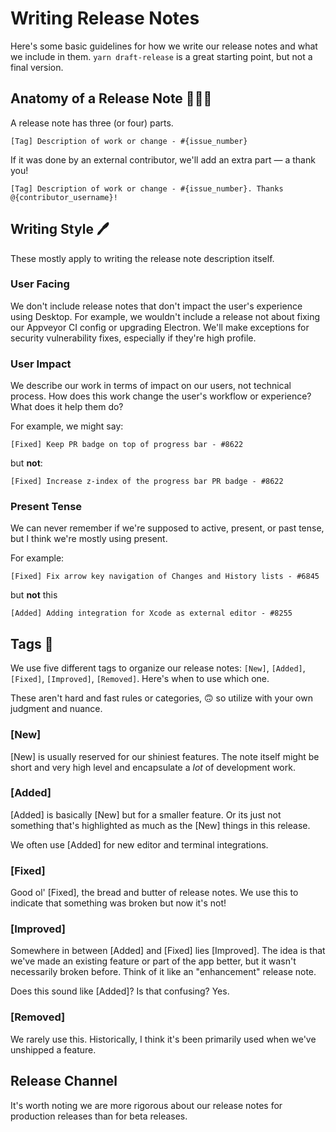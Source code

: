 # Writing Release Notes

Here's some basic guidelines for how we write our release notes and what we include in them. `yarn draft-release` is a great starting point, but not a final version.

## Anatomy of a Release Note 👩🏼‍⚕️

A release note has three (or four) parts.

```
[Tag] Description of work or change - #{issue_number}
```

If it was done by an external contributor, we'll add an extra part — a thank you!

```
[Tag] Description of work or change - #{issue_number}. Thanks @{contributor_username}!
```

## Writing Style 🖊️ 

These mostly apply to writing the release note description itself.

### User Facing

We don't include release notes that don't impact the user's experience using Desktop. For example, we wouldn't include a release not about fixing our Appveyor CI config or upgrading Electron. We'll make exceptions for security vulnerability fixes, especially if they're high profile.

### User Impact

We describe our work in terms of impact on our users, not technical process. How does this work change the user's workflow or experience? What does it help them do?

For example, we might say:

```
[Fixed] Keep PR badge on top of progress bar - #8622
```

but **not**:

```
[Fixed] Increase z-index of the progress bar PR badge - #8622
```

### Present Tense

We can never remember if we're supposed to active, present, or past tense, but I think we're mostly using present.

For example:

```
[Fixed] Fix arrow key navigation of Changes and History lists - #6845
```

but **not** this

```
[Added] Adding integration for Xcode as external editor - #8255
```

## Tags 🛄

We use five different tags to organize our release notes: `[New]`, `[Added]`, `[Fixed]`, `[Improved]`, `[Removed]`. Here's when to use which one.

These aren't hard and fast rules or categories, 🙃 so utilize with your own judgment and nuance.

### [New]

[New] is usually reserved for our shiniest features. The note itself might be short and very high level and encapsulate a _lot_ of development work.

### [Added]

[Added] is basically [New] but for a smaller feature. Or its just not something that's highlighted as much as the [New] things in this release.

We often use [Added] for new editor and terminal integrations.

### [Fixed]

Good ol' [Fixed], the bread and butter of release notes. We use this to indicate that something was broken but now it's not!

### [Improved]

Somewhere in between [Added] and [Fixed] lies [Improved]. The idea is that we've made an existing feature or part of the app better, but it wasn't necessarily broken before. Think of it like an "enhancement" release note.

Does this sound like [Added]? Is that confusing? Yes.

### [Removed]

We rarely use this. Historically, I think it's been primarily used when we've unshipped a feature.

## Release Channel

It's worth noting we are more rigorous about our release notes for production releases than for beta releases.
